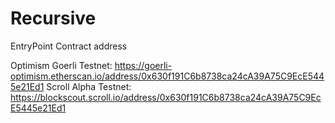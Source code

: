 # Recursive

EntryPoint Contract address


Optimism Goerli Testnet: https://goerli-optimism.etherscan.io/address/0x630f191C6b8738ca24cA39A75C9EcE5445e21Ed1
Scroll Alpha Testnet: https://blockscout.scroll.io/address/0x630f191C6b8738ca24cA39A75C9EcE5445e21Ed1


